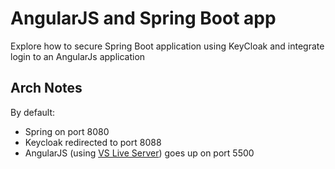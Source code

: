 # AngularJS and Spring Boot app

Explore how to secure Spring Boot application using KeyCloak and integrate login to an AngularJs application

## Arch Notes

By default:
- Spring on port 8080
- Keycloak redirected to port 8088
- AngularJS (using [VS Live Server](https://marketplace.visualstudio.com/items?itemName=yandeu.five-server)) goes up on port 5500
